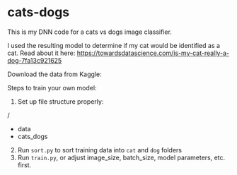 # cats-dogs

This is my DNN code for a cats vs dogs image classifier.

I used the resulting model to determine if my cat would be identified as a cat. Read about it here:
https://towardsdatascience.com/is-my-cat-really-a-dog-7fa13c921625

Download the data from Kaggle:

Steps to train your own model:

1. Set up file structure properly:

/
* data
* cats_dogs


2. Run `sort.py` to sort training data into `cat` and `dog` folders
3. Run `train.py`, or adjust image_size, batch_size, model parameters, etc. first.


